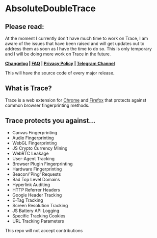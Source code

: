 
# AbsoluteDoubleTrace
## Please read:
At the moment I currently don't have much time to work on Trace, I am aware of the issues that have been raised and will get updates out to address them as soon as I have the time to do so. This is only temporary and I will be doing more work on Trace in the future.

**[Changelog](https://absolutedouble.co.uk/trace/information.html) | [FAQ](https://absolutedouble.co.uk/trace/faq.html) | [Privacy Policy](https://absolutedouble.co.uk/trace/privacy.html) | [Telegram Channel](https://t.me/trace_extension)**

This will have the source code of every major release.

## What is Trace?
Trace is a web extension for [Chrome](https://chrome.google.com/webstore/detail/trace-online-tracking-pro/njkmjblmcfiobddjgebnoeldkjcplfjb) and [Firefox](https://addons.mozilla.org/en-GB/firefox/addon/absolutedouble-trace/) that protects against common browser fingerprinting methods.

## Trace protects you against...
 - Canvas Fingerprinting
 - Audio Fingerprinting
 - WebGL Fingerprinting
 - JS Crypto Currency Mining
 - WebRTC Leakage
 - User-Agent Tracking
 - Browser Plugin Fingerprinting
 - Hardware Fingerprinting
 - Beacon/'Ping' Requests
 - Bad Top Level Domains
 - Hyperlink Auditing
 - HTTP Referrer Headers
 - Google Header Tracking
 - E-Tag Tracking
 - Screen Resolution Tracking
 - JS Battery API Logging
 - Specific Tracking Cookies
 - URL Tracking Parameters

This repo will not accept contributions
